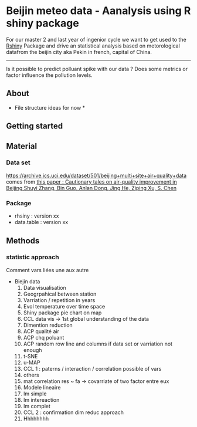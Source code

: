 # Beijin meteo data - Aanalysis using R shiny package

For our master 2 and last year of ingenior cycle we want to get used to the [Rshiny](https://shiny.posit.co/py/docs/comp-r-shiny.html) Package and drive an statistical analysis based on metorological datafrom the beijin city aka Pekin in french, capital of China.

---
Is it possible to predict polluant spike with our data ?
Does some metrics or factor influence the pollution levels.

## About 

* File structure ideas for now *

## Getting started



## Material

### Data set

https://archive.ics.uci.edu/dataset/501/beijing+multi+site+air+quality+data comes from [this paper : Cautionary tales on air-quality improvement in Beijing
Shuyi Zhang, Bin Guo, Anlan Dong, Jing He, Ziping Xu, S. Chen](https://www.semanticscholar.org/paper/Cautionary-tales-on-air-quality-improvement-in-Zhang-Guo/59c99a7bf19617b43be0aa9f492def8c80ffae19)

### Package

- rhsiny     : version xx
- data.table : version xx


## Methods

### statistic approach

Comment vars liées une aux autre 

* Biejin data
  1. Data visualisation
    1. Geogrpahical between station
    1. Varriation / repetition in years
    1. Evol temperature over time space
    1. Shiny package pie chart on map  
    2. CCL data vis -> 1st global understanding of the data 
  1. Dimention reduction
    1. ACP qualité air
    1. ACP chq poluant
    1. ACP random row line and columns if data set or varriation not enough
    2. t-SNE
    3. u-MAP
    4. CCL 1 : paterns / interaction / correlation possible of vars
  1. others
    1. mat correlation res ~ fa -> covarriate of two factor entre eux
  1. Modele lineaire 
    1. lm simple
    1. lm intereaction
    1. lm complet
    2. CCL 2 : confirmation dim reduc approach
  1. Hhhhhhhh
